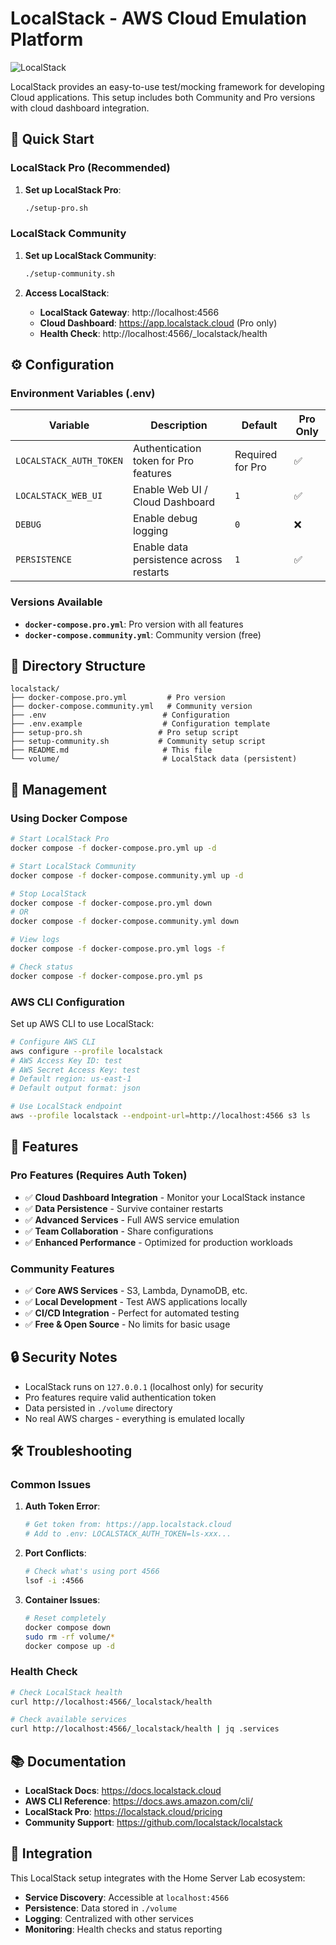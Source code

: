 # LocalStack - AWS Cloud Emulation Platform

![LocalStack](https://localstack.cloud/images/localstack-readme-banner.svg)

LocalStack provides an easy-to-use test/mocking framework for developing Cloud applications. This setup includes both Community and Pro versions with cloud dashboard integration.

## 🚀 Quick Start

### LocalStack Pro (Recommended)
1. **Set up LocalStack Pro**:
   ```bash
   ./setup-pro.sh
   ```

### LocalStack Community
1. **Set up LocalStack Community**:
   ```bash
   ./setup-community.sh
   ```

2. **Access LocalStack**:
   - **LocalStack Gateway**: http://localhost:4566
   - **Cloud Dashboard**: https://app.localstack.cloud (Pro only)
   - **Health Check**: http://localhost:4566/_localstack/health

## ⚙️ Configuration

### Environment Variables (.env)

| Variable | Description | Default | Pro Only |
|----------|-------------|---------|----------|
| `LOCALSTACK_AUTH_TOKEN` | Authentication token for Pro features | Required for Pro | ✅ |
| `LOCALSTACK_WEB_UI` | Enable Web UI / Cloud Dashboard | `1` | ✅ |
| `DEBUG` | Enable debug logging | `0` | ❌ |
| `PERSISTENCE` | Enable data persistence across restarts | `1` | ✅ |

### Versions Available

- **`docker-compose.pro.yml`**: Pro version with all features
- **`docker-compose.community.yml`**: Community version (free)

## 📁 Directory Structure

```
localstack/
├── docker-compose.pro.yml         # Pro version
├── docker-compose.community.yml   # Community version
├── .env                          # Configuration
├── .env.example                  # Configuration template
├── setup-pro.sh                 # Pro setup script
├── setup-community.sh           # Community setup script
├── README.md                     # This file
└── volume/                       # LocalStack data (persistent)
```

## 🔧 Management

### Using Docker Compose

```bash
# Start LocalStack Pro
docker compose -f docker-compose.pro.yml up -d

# Start LocalStack Community
docker compose -f docker-compose.community.yml up -d

# Stop LocalStack
docker compose -f docker-compose.pro.yml down
# OR
docker compose -f docker-compose.community.yml down

# View logs
docker compose -f docker-compose.pro.yml logs -f

# Check status
docker compose -f docker-compose.pro.yml ps
```

### AWS CLI Configuration

Set up AWS CLI to use LocalStack:

```bash
# Configure AWS CLI
aws configure --profile localstack
# AWS Access Key ID: test
# AWS Secret Access Key: test
# Default region: us-east-1
# Default output format: json

# Use LocalStack endpoint
aws --profile localstack --endpoint-url=http://localhost:4566 s3 ls
```

## 🌟 Features

### Pro Features (Requires Auth Token)
- ✅ **Cloud Dashboard Integration** - Monitor your LocalStack instance
- ✅ **Data Persistence** - Survive container restarts
- ✅ **Advanced Services** - Full AWS service emulation
- ✅ **Team Collaboration** - Share configurations
- ✅ **Enhanced Performance** - Optimized for production workloads

### Community Features
- ✅ **Core AWS Services** - S3, Lambda, DynamoDB, etc.
- ✅ **Local Development** - Test AWS applications locally
- ✅ **CI/CD Integration** - Perfect for automated testing
- ✅ **Free & Open Source** - No limits for basic usage

## 🔒 Security Notes

- LocalStack runs on `127.0.0.1` (localhost only) for security
- Pro features require valid authentication token
- Data persisted in `./volume` directory
- No real AWS charges - everything is emulated locally

## 🛠️ Troubleshooting

### Common Issues

1. **Auth Token Error**:
   ```bash
   # Get token from: https://app.localstack.cloud
   # Add to .env: LOCALSTACK_AUTH_TOKEN=ls-xxx...
   ```

2. **Port Conflicts**:
   ```bash
   # Check what's using port 4566
   lsof -i :4566
   ```

3. **Container Issues**:
   ```bash
   # Reset completely
   docker compose down
   sudo rm -rf volume/*
   docker compose up -d
   ```

### Health Check

```bash
# Check LocalStack health
curl http://localhost:4566/_localstack/health

# Check available services
curl http://localhost:4566/_localstack/health | jq .services
```

## 📚 Documentation

- **LocalStack Docs**: https://docs.localstack.cloud
- **AWS CLI Reference**: https://docs.aws.amazon.com/cli/
- **LocalStack Pro**: https://localstack.cloud/pricing
- **Community Support**: https://github.com/localstack/localstack

## 🤝 Integration

This LocalStack setup integrates with the Home Server Lab ecosystem:

- **Service Discovery**: Accessible at `localhost:4566`
- **Persistence**: Data stored in `./volume`
- **Logging**: Centralized with other services
- **Monitoring**: Health checks and status reporting